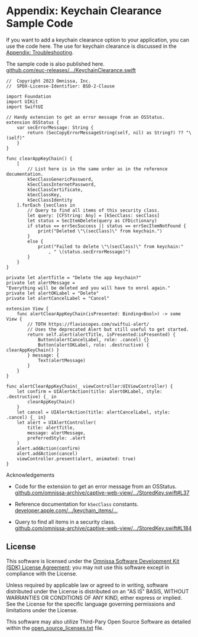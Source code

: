 # Appendix: Keychain Clearance Sample Code
If you want to add a keychain clearance option to your application, you can use
the code here. The use for keychain clearance is discussed in the
[Appendix: Troubleshooting](../22Appendix_Troubleshooting/readme.md).

The sample code is also published here.  
[github.com/euc-releases/…/KeychainClearance.swift](https://github.com/euc-releases/workspace-ONE-SDK-integration-samples/blob/main/IntegrationGuideForiOS/Guides/23BaseIntegration/23Appendix_Keychain-Clearance-Sample-Code/KeychainClearance.swift)


<p class="allow-page-break" />

    //  Copyright 2023 Omnissa, Inc.
    //  SPDX-License-Identifier: BSD-2-Clause

    import Foundation
    import UIKit
    import SwiftUI

    // Handy extension to get an error message from an OSStatus.
    extension OSStatus {
        var secErrorMessage: String {
            return (SecCopyErrorMessageString(self, nil) as String?) ?? "\(self)"
        }
    }

    func clearAppKeyChain() {
        [
            // List here is in the same order as in the reference documentation.
            kSecClassGenericPassword,
            kSecClassInternetPassword,
            kSecClassCertificate,
            kSecClassKey,
            kSecClassIdentity
        ].forEach {secClass in
            // Query to find all items of this security class.
            let query: [CFString: Any] = [kSecClass: secClass]
            let status = SecItemDelete(query as CFDictionary)
            if status == errSecSuccess || status == errSecItemNotFound {
                print("Deleted \"\(secClass)\" from keychain.")
            }
            else {
                print("Failed to delete \"\(secClass)\" from keychain:"
                    , " \(status.secErrorMessage)")
            }
        }
    }

    private let alertTitle = "Delete the app keychain?"
    private let alertMessage =
    "Everything will be deleted and you will have to enrol again."
    private let alertOKLabel = "Delete"
    private let alertCancelLabel = "Cancel"

    extension View {
        func alertClearAppKeyChain(isPresented: Binding<Bool>) -> some View {
            // TOTH https://flaviocopes.com/swiftui-alert/
            // Uses the deprecated Alert but still useful to get started.
            return self.alert(alertTitle, isPresented:isPresented) {
                Button(alertCancelLabel, role: .cancel) {}
                Button(alertOKLabel, role: .destructive) { clearAppKeyChain() }
            } message: {
                Text(alertMessage)
            }
        }
    }

    func alertClearAppKeyChain(_ viewController:UIViewController) {
        let confirm = UIAlertAction(title: alertOKLabel, style: .destructive) {_ in
            clearAppKeyChain()
        }
        let cancel = UIAlertAction(title: alertCancelLabel, style: .cancel) {_ in}
        let alert = UIAlertController(
            title: alertTitle,
            message: alertMessage,
            preferredStyle: .alert
        )
        alert.addAction(confirm)
        alert.addAction(cancel)
        viewController.present(alert, animated: true)
    }

Acknowledgements

-   Code for the extension to get an error message from an OSStatus.  
    [github.com/omnissa-archive/captive-web-view/…/StoredKey.swift#L37](https://github.com/omnissa-archive/captive-web-view/blob/061c9140fc16f88e3ab44cc170eb0d1f057adc0b/forApple/CaptiveCrypto/CaptiveCrypto/StoredKey.swift#L37)

-   Reference documentation for `kSecClass` constants.  
    [developer.apple.com/…/keychain_items/…](https://developer.apple.com/documentation/security/keychain_services/keychain_items/item_class_keys_and_values#1678477)

-   Query to find all items in a security class.  
    [github.com/omnissa-archive/captive-web-view/…/StoredKey.swift#L184](https://github.com/omnissa-archive/captive-web-view/blob/061c9140fc16f88e3ab44cc170eb0d1f057adc0b/forApple/CaptiveCrypto/CaptiveCrypto/StoredKey.swift#L184)

## License

This software is licensed under the [Omnissa Software Development Kit (SDK) License Agreement](https://static.omnissa.com/sites/default/files/omnissa-sdk-agreement.pdf); you may not use this software except in compliance with the License.

Unless required by applicable law or agreed to in writing, software distributed under the License is distributed on an "AS IS" BASIS, WITHOUT WARRANTIES OR CONDITIONS OF ANY KIND, either express or implied. See the License for the specific language governing permissions and limitations under the License.

This software may also utilize Third-Pary Open Source Software as detailed within the [open_source_licenses.txt](open_source_licenses.txt) file.
